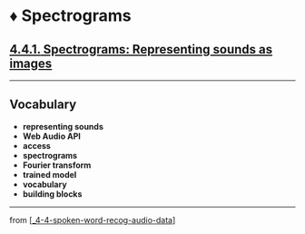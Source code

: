 # ♦️ Spectrograms

## [**4.4.1.** Spectrograms: Representing sounds as images](https://livebook.manning.com/book/deep-learning-with-javascript/chapter-4/197)

---

## **Vocabulary**

- **representing sounds**
- **Web Audio API**
- **access**
- **spectrograms**
- **Fourier transform**
- **trained model**
- **vocabulary**
- **building blocks**

---

from [[_4-4-spoken-word-recog-audio-data]]

[//begin]: # "Autogenerated link references for markdown compatibility"
[_4-4-spoken-word-recog-audio-data]: _4-4-spoken-word-recog-audio-data.md "♦️ Spoken Word Recog"
[//end]: # "Autogenerated link references"
